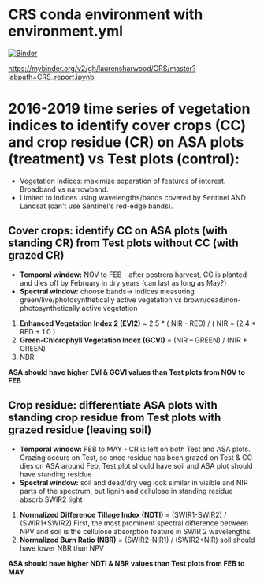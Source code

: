 # CRS conda environment with environment.yml

[![Binder](https://mybinder.org/badge_logo.svg)](https://mybinder.org/v2/gh/laurensharwood/CRS/master?labpath=CRS_report.ipynb)


https://mybinder.org/v2/gh/laurensharwood/CRS/master?labpath=CRS_report.ipynb


# 2016-2019 time series of vegetation indices to identify cover crops (CC) and crop residue (CR) on ASA plots (treatment) vs Test plots (control):  
- Vegetation Indices: maximize separation of features of interest. Broadband vs narrowband.  
- Limited to indices using wavelengths/bands covered by Sentinel AND Landsat (can't use Sentinel's red-edge bands).  

## <b>Cover crops:</b> identify CC on ASA plots (with standing CR) from Test plots without CC (with grazed CR)  
- <b>Temporal window:</b> NOV to FEB - after postrera harvest, CC is planted and dies off by February in dry years (can last as long as May?)  
- <b>Spectral window:</b> choose bands-> indices measuring green/live/photosynthetically active vegetation vs brown/dead/non-photosynthetically active vegetation  
1) <b>Enhanced Vegetation Index 2 (EVI2)</b> = 2.5 * ( NIR - RED) / ( NIR + (2.4 * RED + 1.0 )    
2) <b>Green-Chlorophyll Vegetation Index (GCVI)</b> = (NIR – GREEN) / (NIR + GREEN)  
3) NBR

<b> ASA should have higher EVI & GCVI values than Test plots from NOV to FEB </b>


## <b>Crop residue:</b> differentiate ASA plots with standing crop residue from Test plots with grazed residue (leaving soil)  
- <b>Temporal window:</b> FEB to MAY - CR is left on both Test and ASA plots. Grazing occurs on Test, so once residue has been grazed on Test & CC dies on ASA around Feb, Test plot should have soil and ASA plot should have standing residue  
- <b>Spectral window:</b> soil and dead/dry veg look similar in visible and NIR parts of the spectrum, but lignin and cellulose in standing residue absorb SWIR2 light  
1) <b>Normalized Difference Tillage Index (NDTI)</b> = (SWIR1-SWIR2) / (SWIR1+SWIR2) First, the most prominent spectral difference between NPV and soil is the cellulose absorption feature in SWIR 2 wavelengths.   
2) <b>Normalized Burn Ratio (NBR)</b> = (SWIR2-NIR1) / (SWIR2+NIR) soil should have lower NBR than NPV  

<b> ASA should have higher NDTI & NBR values than Test plots from FEB to MAY </b>
